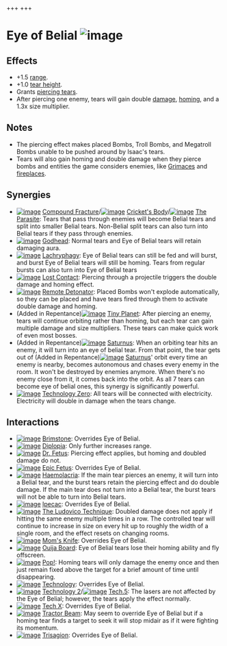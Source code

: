 +++
+++

 # Eye of Belial ![image](/image/Eye_of_Belial.png) 

Effects
---------


* +1.5 [range](/wiki/Range "Range").
* +1.0 [tear height](/wiki/Tear_height "Tear height").
* Grants [piercing tears](/wiki/Piercing_tears "Piercing tears").
* After piercing one enemy, tears will gain double [damage](/wiki/Damage "Damage"), [homing](/wiki/Homing_tears "Homing tears"), and a 1.3x size multiplier.


Notes
-------


* The piercing effect makes placed Bombs, Troll Bombs, and Megatroll Bombs unable to be pushed around by Isaac's tears.
* Tears will also gain homing and double damage when they pierce bombs and entities the game considers enemies, like [Grimaces](/wiki/Grimace "Grimace") and [fireplaces](/wiki/Fireplace "Fireplace").


Synergies
-----------


* [![image](/image/Compound_Fracture.png)](/wiki/Compound_Fracture "Compound Fracture") [Compound Fracture](/wiki/Compound_Fracture "Compound Fracture")/[![image](/image/Cricket%27s_Body.png)](/wiki/Cricket%27s_Body "Cricket's Body") [Cricket's Body](/wiki/Cricket%27s_Body "Cricket's Body")/[![image](/image/The_Parasite.png)](/wiki/The_Parasite "The Parasite") [The Parasite](/wiki/The_Parasite "The Parasite"): Tears that pass through enemies will become Belial tears and split into smaller Belial tears. Non-Belial split tears can also turn into Belial tears if they pass through enemies.
* [![image](/image/Godhead.png)](/wiki/Godhead "Godhead") [Godhead](/wiki/Godhead "Godhead"): Normal tears and Eye of Belial tears will retain damaging aura.
* [![image](/image/Lachryphagy.png)](/wiki/Lachryphagy "Lachryphagy") [Lachryphagy](/wiki/Lachryphagy "Lachryphagy"): Eye of Belial tears can still be fed and will burst, and burst Eye of Belial tears will still be homing. Tears from regular bursts can also turn into Eye of Belial tears
* [![image](/image/Lost_Contact.png)](/wiki/Lost_Contact "Lost Contact") [Lost Contact](/wiki/Lost_Contact "Lost Contact"): Piercing through a projectile triggers the double damage and homing effect.
* [![image](/image/Remote_Detonator.png)](/wiki/Remote_Detonator "Remote Detonator") [Remote Detonator](/wiki/Remote_Detonator "Remote Detonator"): Placed Bombs won't explode automatically, so they can be placed and have tears fired through them to activate double damage and homing.
* (Added in Repentance)[![image](/image/Tiny_Planet.png)](/wiki/Tiny_Planet "Tiny Planet") [Tiny Planet](/wiki/Tiny_Planet "Tiny Planet"): After piercing an enemy, tears will continue orbiting rather than homing, but each tear can gain multiple damage and size multipliers. These tears can make quick work of even most bosses.
* (Added in Repentance)[![image](/image/Saturnus.png)](/wiki/Saturnus "Saturnus") [Saturnus](/wiki/Saturnus "Saturnus"): When an orbiting tear hits an enemy, it will turn into an eye of belial tear. From that point, the tear gets out of (Added in Repentance)[![image](/image/Saturnus.png)](/wiki/Saturnus "Saturnus") [Saturnus](/wiki/Saturnus "Saturnus")' orbit every time an enemy is nearby, becomes autonomous and chases every enemy in the room. It won't be destroyed by enemies anymore. When there's no enemy close from it, it comes back into the orbit. As all 7 tears can become eye of belial ones, this synergy is significantly powerful.
* [![image](/image/Technology_Zero.png)](/wiki/Technology_Zero "Technology Zero") [Technology Zero](/wiki/Technology_Zero "Technology Zero"): All tears will be connected with electricity. Electricity will double in damage when the tears change.


Interactions
--------------


* [![image](/image/Brimstone.png)](/wiki/Brimstone "Brimstone") [Brimstone](/wiki/Brimstone "Brimstone"): Overrides Eye of Belial.
* [![image](/image/Diplopia.png)](/wiki/Diplopia "Diplopia") [Diplopia](/wiki/Diplopia "Diplopia"): Only further increases range.
* [![image](/image/Dr._Fetus.png)](/wiki/Dr._Fetus "Dr. Fetus") [Dr. Fetus](/wiki/Dr._Fetus "Dr. Fetus"): Piercing effect applies, but homing and doubled damage do not.
* [![image](/image/Epic_Fetus.png)](/wiki/Epic_Fetus "Epic Fetus") [Epic Fetus](/wiki/Epic_Fetus "Epic Fetus"): Overrides Eye of Belial.
* [![image](/image/Haemolacria.png)](/wiki/Haemolacria "Haemolacria") [Haemolacria](/wiki/Haemolacria "Haemolacria"): If the main tear pierces an enemy, it will turn into a Belial tear, and the burst tears retain the piercing effect and do double damage. If the main tear does not turn into a Belial tear, the burst tears will not be able to turn into Belial tears.
* [![image](/image/Ipecac.png)](/wiki/Ipecac "Ipecac") [Ipecac](/wiki/Ipecac "Ipecac"): Overrides Eye of Belial.
* [![image](/image/The_Ludovico_Technique.png)](/wiki/The_Ludovico_Technique "The Ludovico Technique") [The Ludovico Technique](/wiki/The_Ludovico_Technique "The Ludovico Technique"): Doubled damage does not apply if hitting the same enemy multiple times in a row. The controlled tear will continue to increase in size on every hit up to roughly the width of a single room, and the effect resets on changing rooms.
* [![image](/image/Mom%27s_Knife.png)](/wiki/Mom%27s_Knife "Mom's Knife") [Mom's Knife](/wiki/Mom%27s_Knife "Mom's Knife"): Overrides Eye of Belial.
* [![image](/image/Ouija_Board.png)](/wiki/Ouija_Board "Ouija Board") [Ouija Board](/wiki/Ouija_Board "Ouija Board"): Eye of Belial tears lose their homing ability and fly offscreen.
* [![image](/image/Pop!.png)](/wiki/Pop! "Pop!") [Pop!](/wiki/Pop! "Pop!"): Homing tears will only damage the enemy once and then just remain fixed above the target for a brief amount of time until disappearing.
* [![image](/image/Technology.png)](/wiki/Technology "Technology") [Technology](/wiki/Technology "Technology"): Overrides Eye of Belial.
* [![image](/image/Technology_2.png)](/wiki/Technology_2 "Technology 2") [Technology 2](/wiki/Technology_2 "Technology 2")/[![image](/image/Tech.5.png)](/wiki/Tech.5 "Tech.5") [Tech.5](/wiki/Tech.5 "Tech.5"): The lasers are not affected by the Eye of Belial; however, the tears apply the effect normally.
* [![image](/image/Tech_X.png)](/wiki/Tech_X "Tech X") [Tech X](/wiki/Tech_X "Tech X"): Overrides Eye of Belial.
* [![image](/image/Tractor_Beam.png)](/wiki/Tractor_Beam "Tractor Beam") [Tractor Beam](/wiki/Tractor_Beam "Tractor Beam"): May seem to override Eye of Belial but if a homing tear finds a target to seek it will stop midair as if it were fighting its momentum.
* [![image](/image/Trisagion.png)](/wiki/Trisagion "Trisagion") [Trisagion](/wiki/Trisagion "Trisagion"): Overrides Eye of Belial.


